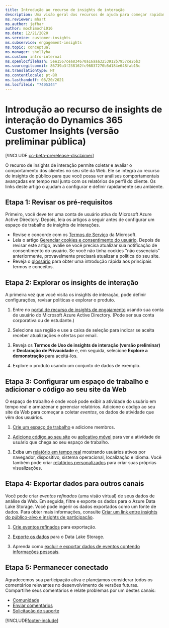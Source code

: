 ```yaml
---
title: Introdução ao recurso de insights de interação
description: Uma visão geral dos recursos de ajuda para começar rapidamente.
ms.reviewer: mhart
ms.author: jefhar
author: mochimochi016
ms.date: 12/21/2020
ms.service: customer-insights
ms.subservice: engagement-insights
ms.topic: conceptual
ms.manager: shellyha
ms.custom: intro-internal
ms.openlocfilehash: 5ee1567cea834670a16aaa3253912b7957ce26b3
ms.sourcegitcommit: 86739a3f238162fc96837270b5d184e648fab15c
ms.translationtype: HT
ms.contentlocale: pt-BR
ms.lasthandoff: 08/20/2021
ms.locfileid: "7405344"
---
```

# <a name="get-started-with-dynamics-365-customer-insights-engagement-insights-capability-public-preview"></a>Introdução ao recurso de insights de interação do Dynamics 365 Customer Insights (versão preliminar pública)

[!INCLUDE [cc-beta-prerelease-disclaimer](includes/cc-beta-prerelease-disclaimer.md)]

O recurso de insights de interação permite coletar e avaliar o comportamento dos clientes no seu site da Web. Ele se integra ao recurso de insights do público para que você possa ver análises comportamentais avançadas em tempo real junto com os relatórios de perfil do cliente. Os links deste artigo o ajudam a configurar e definir rapidamente seu ambiente.

## <a name="step-1-review-prerequisites"></a>Etapa 1: Revisar os pré-requisitos

Primeiro, você deve ter uma conta de usuário ativa do Microsoft Azure Active Directory. Depois, leia os artigos a seguir antes de configurar um espaço de trabalho de insights de interações.

- Revise e concorde com os [Termos de Serviço](terms-of-service.md) da Microsoft.  
- Leia o artigo [Gerenciar cookies e consentimento do usuário](user-consent-storage.md). Depois de revisar este artigo, avalie se você precisa atualizar sua notificação de consentimento do usuário. Se você não tinha cookies "não essenciais" anteriormente, provavelmente precisará atualizar a política do seu site.
- Reveja o [glossário](glossary.md) para obter uma introdução rápida aos principais termos e conceitos.

## <a name="step-2-explore-engagement-insights"></a>Etapa 2: Explorar os insights de interação

A primeira vez que você visita os insights de interação, pode definir configurações, revisar políticas e explorar o produto.

1. Entre no [portal de recurso de insights de engajamento](https://pi.dynamics.com) usando sua conta de usuário do Microsoft Azure Active Directory. (Pode ser sua conta corporativa ou de estudante.)

1. Selecione sua região e use a caixa de seleção para indicar se aceita receber atualizações e ofertas por email.

1. Reveja os **Termos de Uso de insights de interação (versão preliminar)** e **Declaração de Privacidade** e, em seguida, selecione **Explore a demonstração** para aceitá-los.

1. Explore o produto usando um conjunto de dados de exemplo.

##  <a name="step-3-set-up-a-workspace-and-add-code-to-your-website"></a>Etapa 3: Configurar um espaço de trabalho e adicionar o código ao seu site da Web

O espaço de trabalho é onde você pode exibir a atividade do usuário em tempo real e armazenar e gerenciar relatórios. Adicione o código ao seu site da Web para começar a coletar *eventos*, os dados de atividade que vêm dos usuários.

1. [Crie um espaço de trabalho](create-workspace.md) e adicione membros.

1. [Adicione código ao seu site](instrument-website.md) ou [aplicativo móvel](developer-resources.md#capture-events-from-mobile-apps) para ver a atividade de usuário que chega ao seu espaço de trabalho.

1. Exiba um [relatório em tempo real](view-reports.md) mostrando usuários ativos por navegador, dispositivo, sistema operacional, localização e idioma. Você também pode criar [relatórios personalizados](custom-reports.md) para criar suas próprias visualizações.
    
## <a name="step-4-export-data-to-other-channels"></a>Etapa 4: Exportar dados para outros canais

Você pode criar *eventos refinados* (uma visão virtual) de seus dados de análise da Web. Em seguida, filtre e exporte os dados para o Azure Data Lake Storage. Você pode ingerir os dados exportados como um fonte de dados. Para obter mais informações, consulte [Criar um link entre insights do público-alvo e insights de participação](integrate-audience-insights-engagement-insights.md).

1. [Crie eventos refinados](refined-events.md) para exportação.

1. [Exporte os dados](export-events.md) para o Data Lake Storage.

1. Aprenda como [excluir e exportar dados de eventos contendo informações pessoais](delete-export-personal-data.md).
 
## <a name="step-5-stay-connected"></a>Etapa 5: Permanecer conectado

Agradecemos sua participação ativa e planejamos considerar todos os comentários relevantes no desenvolvimento de versões futuras. Compartilhe seus comentários e relate problemas por um destes canais:
- [Comunidade](https://go.microsoft.com/fwlink/?linkid=2141648)
- [Enviar comentários](https://go.microsoft.com/fwlink/?linkid=2143222)
- [Solicitação de suporte](https://go.microsoft.com/fwlink/?linkid=2145734) 


[!INCLUDE[footer-include](../includes/footer-banner.md)]

